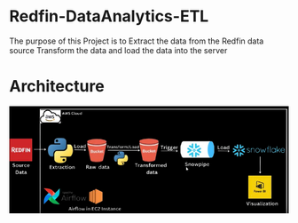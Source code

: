 # Redfin-DataAnalytics-ETL
The purpose of this Project is to Extract  the data from the Redfin data source Transform the data and load the data into the server

# Architecture
<img src = "arch.png" alt="architecture">
